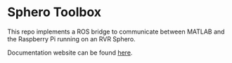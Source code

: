 # Sphero Toolbox
This repo implements a ROS bridge to communicate between MATLAB and the Raspberry Pi running on an RVR Sphero.

Documentation website can be found [here](https://joshfagan.github.io/sphero_toolbox/).
